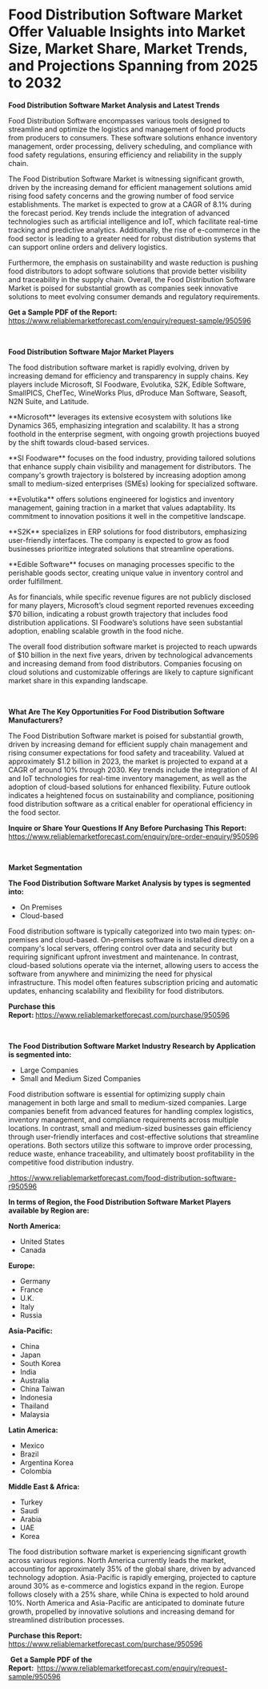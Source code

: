 <p><h1>Food Distribution Software Market Offer Valuable Insights into Market Size, Market Share, Market Trends, and Projections Spanning from 2025 to 2032</h1></p><p><strong>Food Distribution Software Market Analysis and Latest Trends</strong></p>
<p><p>Food Distribution Software encompasses various tools designed to streamline and optimize the logistics and management of food products from producers to consumers. These software solutions enhance inventory management, order processing, delivery scheduling, and compliance with food safety regulations, ensuring efficiency and reliability in the supply chain.</p><p>The Food Distribution Software Market is witnessing significant growth, driven by the increasing demand for efficient management solutions amid rising food safety concerns and the growing number of food service establishments. The market is expected to grow at a CAGR of 8.1% during the forecast period. Key trends include the integration of advanced technologies such as artificial intelligence and IoT, which facilitate real-time tracking and predictive analytics. Additionally, the rise of e-commerce in the food sector is leading to a greater need for robust distribution systems that can support online orders and delivery logistics.</p><p>Furthermore, the emphasis on sustainability and waste reduction is pushing food distributors to adopt software solutions that provide better visibility and traceability in the supply chain. Overall, the Food Distribution Software Market is poised for substantial growth as companies seek innovative solutions to meet evolving consumer demands and regulatory requirements.</p></p>
<p><strong>Get a Sample PDF of the Report:&nbsp;</strong> <a href="https://www.reliablemarketforecast.com/enquiry/request-sample/950596?utm_campaign=3137&utm_medium=2&utm_source=Github&utm_content=ia&utm_term=17042025&utm_id=food-distribution-software">https://www.reliablemarketforecast.com/enquiry/request-sample/950596</a></p>
<p>&nbsp;</p>
<p><strong>Food Distribution Software Major Market Players</strong></p>
<p><p>The food distribution software market is rapidly evolving, driven by increasing demand for efficiency and transparency in supply chains. Key players include Microsoft, SI Foodware, Evolutika, S2K, Edible Software, SmallPICS, ChefTec, WineWorks Plus, dProduce Man Software, Seasoft, N2N Suite, and Latitude.</p><p>**Microsoft** leverages its extensive ecosystem with solutions like Dynamics 365, emphasizing integration and scalability. It has a strong foothold in the enterprise segment, with ongoing growth projections buoyed by the shift towards cloud-based services.</p><p>**SI Foodware** focuses on the food industry, providing tailored solutions that enhance supply chain visibility and management for distributors. The company's growth trajectory is bolstered by increasing adoption among small to medium-sized enterprises (SMEs) looking for specialized software.</p><p>**Evolutika** offers solutions engineered for logistics and inventory management, gaining traction in a market that values adaptability. Its commitment to innovation positions it well in the competitive landscape.</p><p>**S2K** specializes in ERP solutions for food distributors, emphasizing user-friendly interfaces. The company is expected to grow as food businesses prioritize integrated solutions that streamline operations.</p><p>**Edible Software** focuses on managing processes specific to the perishable goods sector, creating unique value in inventory control and order fulfillment.</p><p>As for financials, while specific revenue figures are not publicly disclosed for many players, Microsoft’s cloud segment reported revenues exceeding $70 billion, indicating a robust growth trajectory that includes food distribution applications. SI Foodware’s solutions have seen substantial adoption, enabling scalable growth in the food niche.</p><p>The overall food distribution software market is projected to reach upwards of $10 billion in the next five years, driven by technological advancements and increasing demand from food distributors. Companies focusing on cloud solutions and customizable offerings are likely to capture significant market share in this expanding landscape.</p></p>
<p>&nbsp;</p>
<p><strong>What Are The Key Opportunities For Food Distribution Software Manufacturers?</strong></p>
<p><p>The Food Distribution Software market is poised for substantial growth, driven by increasing demand for efficient supply chain management and rising consumer expectations for food safety and traceability. Valued at approximately $1.2 billion in 2023, the market is projected to expand at a CAGR of around 10% through 2030. Key trends include the integration of AI and IoT technologies for real-time inventory management, as well as the adoption of cloud-based solutions for enhanced flexibility. Future outlook indicates a heightened focus on sustainability and compliance, positioning food distribution software as a critical enabler for operational efficiency in the food sector.</p></p>
<p><strong>Inquire or Share Your Questions If Any Before Purchasing This Report:</strong> <a href="https://www.reliablemarketforecast.com/enquiry/pre-order-enquiry/950596?utm_campaign=3137&utm_medium=2&utm_source=Github&utm_content=ia&utm_term=17042025&utm_id=food-distribution-software">https://www.reliablemarketforecast.com/enquiry/pre-order-enquiry/950596</a></p>
<p>&nbsp;</p>
<p><strong>Market Segmentation</strong></p>
<p><strong>The Food Distribution Software Market Analysis by types is segmented into:</strong></p>
<p><ul><li>On Premises</li><li>Cloud-based</li></ul></p>
<p><p>Food distribution software is typically categorized into two main types: on-premises and cloud-based. On-premises software is installed directly on a company's local servers, offering control over data and security but requiring significant upfront investment and maintenance. In contrast, cloud-based solutions operate via the internet, allowing users to access the software from anywhere and minimizing the need for physical infrastructure. This model often features subscription pricing and automatic updates, enhancing scalability and flexibility for food distributors.</p></p>
<p><strong>Purchase this Report:&nbsp;</strong><a href="https://www.reliablemarketforecast.com/purchase/950596?utm_campaign=3137&utm_medium=2&utm_source=Github&utm_content=ia&utm_term=17042025&utm_id=food-distribution-software">https://www.reliablemarketforecast.com/purchase/950596</a></p>
<p>&nbsp;</p>
<p><strong>The Food Distribution Software Market Industry Research by Application is segmented into:</strong></p>
<p><ul><li>Large Companies</li><li>Small and Medium Sized Companies</li></ul></p>
<p><p>Food distribution software is essential for optimizing supply chain management in both large and small to medium-sized companies. Large companies benefit from advanced features for handling complex logistics, inventory management, and compliance requirements across multiple locations. In contrast, small and medium-sized businesses gain efficiency through user-friendly interfaces and cost-effective solutions that streamline operations. Both sectors utilize this software to improve order processing, reduce waste, enhance traceability, and ultimately boost profitability in the competitive food distribution industry.</p></p>
<p><a href="https://www.reliablemarketforecast.com/food-distribution-software-r950596?utm_campaign=3137&utm_medium=2&utm_source=Github&utm_content=ia&utm_term=17042025&utm_id=food-distribution-software">&nbsp;https://www.reliablemarketforecast.com/food-distribution-software-r950596</a></p>
<p><strong>In terms of Region, the Food Distribution Software Market Players available by Region are:</strong></p>
<p>
    <p> <strong> North America: </strong>
        <ul>
            <li>United States</li>
            <li>Canada</li>
        </ul>
        </p> 
    <p> <strong> Europe: </strong>
        <ul>
            <li>Germany</li>
            <li>France</li>
            <li>U.K.</li>
            <li>Italy</li>
            <li>Russia</li>
        </ul>
        </p> 
    <p> <strong> Asia-Pacific: </strong>
        <ul>
            <li>China</li>
            <li>Japan</li>
            <li>South Korea</li>
            <li>India</li>
            <li>Australia</li>
            <li>China Taiwan</li>
            <li>Indonesia</li>
            <li>Thailand</li>
            <li>Malaysia</li>
        </ul>
        </p> 
    <p> <strong> Latin America: </strong>
        <ul>
            <li>Mexico</li>
            <li>Brazil</li>
            <li>Argentina Korea</li>
            <li>Colombia</li>
        </ul>
        </p> 
    <p> <strong> Middle East & Africa: </strong>
        <ul>
            <li>Turkey</li>
            <li>Saudi</li>
            <li>Arabia</li>
            <li>UAE</li>
            <li>Korea</li>
        </ul>
    </p>
    </p>
<p><p>The food distribution software market is experiencing significant growth across various regions. North America currently leads the market, accounting for approximately 35% of the global share, driven by advanced technology adoption. Asia-Pacific is rapidly emerging, projected to capture around 30% as e-commerce and logistics expand in the region. Europe follows closely with a 25% share, while China is expected to hold around 10%. North America and Asia-Pacific are anticipated to dominate future growth, propelled by innovative solutions and increasing demand for streamlined distribution processes.</p></p>
<p><strong>Purchase this Report: </strong><a href="https://www.reliablemarketforecast.com/purchase/950596?utm_campaign=3137&utm_medium=2&utm_source=Github&utm_content=ia&utm_term=17042025&utm_id=food-distribution-software">https://www.reliablemarketforecast.com/purchase/950596</a></p>
<p>&nbsp;<strong>Get a Sample PDF of the Report:&nbsp;&nbsp;</strong><a href="https://www.reliablemarketforecast.com/enquiry/request-sample/950596?utm_campaign=3137&utm_medium=2&utm_source=Github&utm_content=ia&utm_term=17042025&utm_id=food-distribution-software">https://www.reliablemarketforecast.com/enquiry/request-sample/950596</a></p>
<p><strong></strong></p>
<p><p></p><p></p><p></p></p>